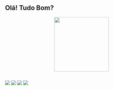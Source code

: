 ## Olá! Tudo Bom? 

<div align="center">
  <a href="https://github.com/PedroViniciusG">
  <img height="180em" src="https://github-readme-stats.vercel.app/api?username=PedroViniciusG&show_icons=true&theme=dark&include_all_commits=true&count_private=true"/>
</div>
  
  ##
  
  <div>
  <a href="https://www.instagram.com/pedroo_viini/" target="_blank"><img src="https://img.shields.io/badge/-Instagram-%23E4405F?style=for-the-badge&logo=instagram&logoColor=white" target="_blank"></a>
  <a href = "mailto:pedropalomino202@gmail.com"><img src="https://img.shields.io/badge/-Gmail-%23333?style=for-the-badge&logo=gmail&logoColor=white" target="_blank"></a>
  <a href="https://open.spotify.com/user/31pvnkqyoiapsxivdqhy6ywqtywi" target="_blank"><img src="https://img.shields.io/badge/Spotify-1ED760?&style=for-the-badge&logo=spotify&logoColor=white" target="_blank"></a>
  <a href="https://steamcommunity.com/id/Pedrovisk1/" target="_blank"><img src="https://img.shields.io/badge/Steam-000000?style=for-the-badge&logo=steam&logoColor=white" target="_blank"></a>
  </div>
